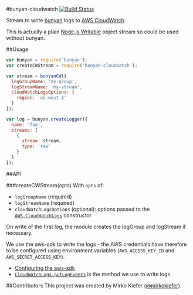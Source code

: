 #bunyan-cloudwatch [![Build Status](https://secure.travis-ci.org/mirkokiefer/bunyan-cloudwatch.svg)](http://travis-ci.org/mirkokiefer/bunyan-cloudwatch)

Stream to write [bunyan](https://github.com/trentm/node-bunyan) logs to [AWS CloudWatch](http://aws.amazon.com/cloudwatch/).

This is actually a plain [Node.js Writable](https://nodejs.org/api/stream.html#stream_class_stream_writable) object stream so could be used without bunyan.

##Usage

``` js
var bunyan = require('bunyan');
var createCWStream = require('bunyan-cloudwatch');

var stream = bunyanCW({
  logGroupName: 'my-group',
  logStreamName: 'my-stream',
  cloudWatchLogsOptions: {
    region: 'us-west-1'
  }
});

var log = bunyan.createLogger({
  name: 'foo',
  streams: [
    {
      stream: stream,
      type: 'raw'
    }
  ]
});
```

##API

###createCWStream(opts)
With `opts` of:

- `logGroupName` (required)
- `logStreamName` (required)
- `cloudWatchLogsOptions` (optional): options passed to the [`AWS.CloudWatchLogs`](http://docs.aws.amazon.com/AWSJavaScriptSDK/latest/AWS/CloudWatchLogs.html#constructor-property) constructor

On write of the first log, the module creates the logGroup and logStream if necessary.

We use the aws-sdk to write the logs - the AWS credentials have therefore to be configured using environment variables (`AWS_ACCESS_KEY_ID` and `AWS_SECRET_ACCESS_KEY`).


- [Configuring the aws-sdk](http://docs.aws.amazon.com/AWSJavaScriptSDK/guide/node-configuring.html)
- [`CloudWatchLogs.putLogEvents`](http://docs.aws.amazon.com/AWSJavaScriptSDK/latest/AWS/CloudWatchLogs.html#putLogEvents-property) is the method we use to write logs

##Contributors
This project was created by Mirko Kiefer ([@mirkokiefer](https://github.com/mirkokiefer)).